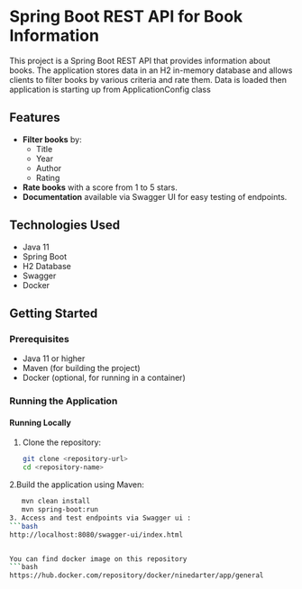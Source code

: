 # Spring Boot REST API for Book Information

This project is a Spring Boot REST API that provides information about books. The application stores data in an H2 in-memory database and allows clients to filter books by various criteria and rate them.
Data is loaded then application is starting up from ApplicationConfig class

## Features

- **Filter books** by:
  - Title
  - Year
  - Author
  - Rating
- **Rate books** with a score from 1 to 5 stars.
- **Documentation** available via Swagger UI for easy testing of endpoints.

## Technologies Used

- Java 11
- Spring Boot
- H2 Database
- Swagger
- Docker

## Getting Started

### Prerequisites

- Java 11 or higher
- Maven (for building the project)
- Docker (optional, for running in a container)

### Running the Application

#### Running Locally

1. Clone the repository:
   ```bash
   git clone <repository-url>
   cd <repository-name>
2.Build the application using Maven:
   ```bash
      mvn clean install
      mvn spring-boot:run
3. Access and test endpoints via Swagger ui :
   ```bash
   http://localhost:8080/swagger-ui/index.html


You can find docker image on this repository
  ```bash
  https://hub.docker.com/repository/docker/ninedarter/app/general
